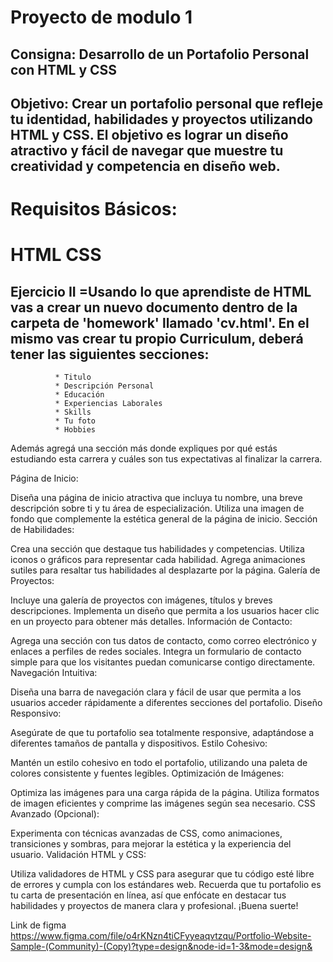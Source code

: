 # Proyecto de modulo 1
## Consigna: Desarrollo de un Portafolio Personal con HTML y CSS

## Objetivo: Crear un portafolio personal que refleje tu identidad, habilidades y proyectos utilizando HTML y CSS. El objetivo es lograr un diseño atractivo y fácil de navegar que muestre tu creatividad y competencia en diseño web.

# Requisitos Básicos:
#  HTML CSS  
## Ejercicio II =Usando lo que aprendiste de HTML vas a crear un nuevo documento dentro de la carpeta de 'homework' llamado 'cv.html'. En el mismo vas crear tu propio Curriculum, deberá tener las siguientes secciones:
              * Titulo
              * Descripción Personal
              * Educación
              * Experiencias Laborales
              * Skills
              * Tu foto
              * Hobbies

Además agregá una sección más donde expliques por qué estás estudiando esta carrera y cuáles son tus expectativas al finalizar la carrera.

Página de Inicio:

Diseña una página de inicio atractiva que incluya tu nombre, una breve descripción sobre ti y tu área de especialización. Utiliza una imagen de fondo que complemente la estética general de la página de inicio. Sección de Habilidades:

Crea una sección que destaque tus habilidades y competencias. Utiliza iconos o gráficos para representar cada habilidad. Agrega animaciones sutiles para resaltar tus habilidades al desplazarte por la página. Galería de Proyectos:

Incluye una galería de proyectos con imágenes, títulos y breves descripciones. Implementa un diseño que permita a los usuarios hacer clic en un proyecto para obtener más detalles. Información de Contacto:

Agrega una sección con tus datos de contacto, como correo electrónico y enlaces a perfiles de redes sociales. Integra un formulario de contacto simple para que los visitantes puedan comunicarse contigo directamente. Navegación Intuitiva:

Diseña una barra de navegación clara y fácil de usar que permita a los usuarios acceder rápidamente a diferentes secciones del portafolio. Diseño Responsivo:

Asegúrate de que tu portafolio sea totalmente responsive, adaptándose a diferentes tamaños de pantalla y dispositivos. Estilo Cohesivo:

Mantén un estilo cohesivo en todo el portafolio, utilizando una paleta de colores consistente y fuentes legibles. Optimización de Imágenes:

Optimiza las imágenes para una carga rápida de la página. Utiliza formatos de imagen eficientes y comprime las imágenes según sea necesario. CSS Avanzado (Opcional):

Experimenta con técnicas avanzadas de CSS, como animaciones, transiciones y sombras, para mejorar la estética y la experiencia del usuario. Validación HTML y CSS:

Utiliza validadores de HTML y CSS para asegurar que tu código esté libre de errores y cumpla con los estándares web. Recuerda que tu portafolio es tu carta de presentación en línea, así que enfócate en destacar tus habilidades y proyectos de manera clara y profesional. ¡Buena suerte!

Link de figma https://www.figma.com/file/o4rKNzn4tiCFyyeaqvtzqu/Portfolio-Website-Sample-(Community)-(Copy)?type=design&node-id=1-3&mode=design&
